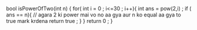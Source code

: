  bool isPowerOfTwo(int n) {
        for( int i = 0 ; i<=30 ; i++){
            int ans = pow(2,i) ;
            if ( ans == n){ // agara 2 ki power mai vo no aa gya aur n ko equal aa gya to true mark krdena
                return true ;
            }
        }
       return 0 ;
    }
